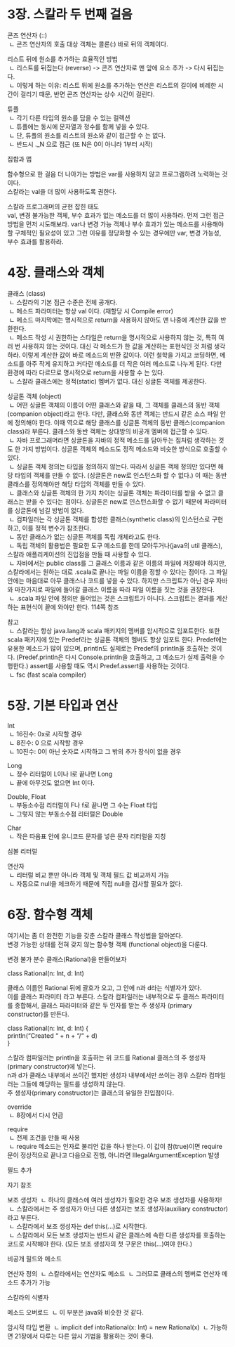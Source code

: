 3장. 스칼라 두 번째 걸음
==================
<p>
콘즈 연산자 (::)<br>
&nbsp;ㄴ 콘즈 연산자의 호출 대상 객체는 콜론(:) 바로 뒤의 객체이다.<br>
</p>

<p>
리스트 뒤에 원소를 추가하는 효율적인 방법<br>
&nbsp;ㄴ 리스트를 뒤집는다 (reverse) -> 콘즈 연산자로 맨 앞에 요소 추가 -> 다시 뒤집는다.<br>
&nbsp;ㄴ 이렇게 하는 이유: 리스트 뒤에 원소를 추가하는 연산은 리스트의 길이에 비례한 시간이 걸리기 때문, 반면 콘즈 연산자는 상수 시간이 걸린다.<br>
</p>

<p>
튜플<br>
&nbsp;ㄴ 각기 다른 타입의 원소를 담을 수 있는 컬렉션<br>
&nbsp;ㄴ 튜플에는 동시에 문자열과 정수를 함께 넣을 수 있다.<br>
&nbsp;ㄴ 단, 튜플의 원소를 리스트의 원소와 같이 접근할 수 는 없다.<br>
&nbsp;ㄴ 반드시 ._N 으로 접근 (또 N은 0이 아니라 1부터 시작)<br>
</p>

<p>
집합과 맵<br>
</p>

<p>
함수형으로 한 걸음 더 나아가는 방법은 var를 사용하지 않고 프로그램하려 노력하는 것이다.<br/>
스칼라는 val을 더 많이 사용하도록 권한다.<br/>
<p>

<p>
스칼라 프로그래머의 균현 잡힌 태도<br/>
val, 변경 불가능한 객체, 부수 효과가 없는 메소드를 더 많이 사용하라. 먼저 그런 접근 방법을 먼저 시도해보라. var나 변경 가능 객체나 부수 효과가 있는 메소드를 사용해야 할 구체적인 필요성이 있고 그런 이유를 정당화할 수 있는 경우에만 var, 변경 가능성, 부수 효과를 활용하라.<br/>
</p>


4장. 클래스와 객체
==================
<p>
클래스 (class)<br/>
&nbsp;ㄴ 스칼라의 기본 접근 수준은 전체 공개다.<br/>
&nbsp;ㄴ 메소드 파라미터는 항상 val 이다. (재할당 시 Compile error)<br/>
&nbsp;ㄴ 메소드 마지막에는 명시적으로 return을 사용하지 않아도 맨 나중에 계산한 값을 반환한다.<br/>
&nbsp;ㄴ 메소드 작성 시 권한하는 스타일은 return을 명시적으로 사용하지 않는 것, 특히 여러 번 사용하지 않는 것이다. 대신 각 메소드가 한 값을 계산하는 표현식인 것 처럼 생각하라. 이렇게 계산한 값이 바로 메소드의 반환 값이다. 이런 철학을 가지고 코딩하면, 메소드를 아주 작게 유지하고 커다란 메소드를 더 작은 여러 메소드로 나누게 된다. 다만 환경에 따라 다르므로 명시적으로 return을 사용할 수 는 있다.<br/>
&nbsp;ㄴ 스칼라 클래스에는 정적(static) 멤버가 없다. 대신 싱글톤 객체를 제공한다.<br/>
</p>

<p>
싱글톤 객체 (object)<br/>
&nbsp;ㄴ 어떤 싱글톤 객체의 이름이 어떤 클래스와 같을 때, 그 객체를 클래스의 동반 객체(companion object)라고 한다. 다만, 클래스와 동반 객체는 반드시 같은 소스 파일 안에 정의해야 한다. 이때 역으로 해당 클래스를 싱글톤 객체의 동반 클래스(companion class)라 부른다. 클래스와 동반 객체는 상대방의 비공개 멤버에 접근할 수 있다.<br/>
&nbsp;ㄴ 자바 프로그래머라면 싱글톤을 자바의 정적 메소드를 담아두는 집처럼 생각하는 것도 한 가지 방법이다. 싱글톤 객체의 메소드도 정적 메소드와 비슷한 방식으로 호출할 수 있다.<br/>
&nbsp;ㄴ 싱글톤 객체 정의는 타입을 정의하지 않는다. 따라서 싱글톤 객체 정의만 있다면 해당 타입의 객체를 만들 수 없다. (싱글톤은 new로 인스턴스화 할 수 없다.) 이 때는 동반 클래스를 정의해야만 해당 타입의 객체를 만들 수 있다.<br/>
&nbsp;ㄴ 클래스와 싱글톤 객체의 한 가지 차이는 싱글톤 객체는 파라미터를 받을 수 없고 클래스는 받을 수 있다는 점이다. 싱글톤은 new로 인스턴스화할 수 없기 때문에 파라미터를 싱글톤에 넘길 방법이 없다.<br/>
&nbsp;ㄴ 컴파일러는 각 싱글톤 객체를 합성한 클래스(synthetic class)의 인스턴스로 구현하고, 이를 정적 변수가 참조한다.<br/>
&nbsp;ㄴ 동반 클래스가 없는 싱글톤 객체를 독립 개체라고도 한다.<br/>
&nbsp;ㄴ 독립 객체의 활용법은 필요한 도구 메소드를 한데 모아두거나(java의 util 클래스), 스칼라 애플리케이션의 진입점을 만들 때 사용할 수 있다.<br/>
&nbsp;ㄴ 자바에서는 public class를 그 클래스 이름과 같은 이름의 파일에 저장해야 하지만, 스칼라에서는 원하는 대로 .scala로 끝나는 파일 이름을 정할 수 있다는 점이다. 그 파일 안에는 마음대로 아무 클래스나 코드를 넣을 수 있다. 하지만 스크립트가 아닌 경우 자바와 마찬가지로 파일에 들어갈 클래스 이름을 따라 파일 이름을 짓는 것을 권장한다.<br/>
&nbsp;ㄴ .scala 파일 안에 정의만 들어있는 것은 스크립트가 아니다. 스크립트는 결과를 계산하는 표현식이 끝에 와야만 한다. 114쪽 참조<br/>
</p>

<p>
참고<br/>
&nbsp;ㄴ 스칼라는 항상 java.lang과 scala 패키지의 멤버를 암시적으로 임포트한다. 또한 scala 패키지에 있는 Predef라는 싱글톤 객체의 멤버도 항상 임포트 한다. Predef에는 유용한 메소드가 많이 있으며, println도 실제로는 Predef의 println을 호출하는 것이다. (Predef.println은 다시 Console.println을 호출하고, 그 메소드가 실제 출력을 수행한다.) assert를 사용할 때도 역시 Predef.assert를 사용하는 것이다.<br/>
&nbsp;ㄴ fsc (fast scala compiler)<br/>
</p>

5장. 기본 타입과 연산
====================
<p>
Int<br/>
&nbsp;ㄴ 16진수: 0x로 시작할 경우<br/>
&nbsp;ㄴ 8진수: 0 으로 시작할 경우<br/>
&nbsp;ㄴ 10진수: 0이 아닌 숫자로 시작하고 그 밖의 추가 장식이 없을 경우<br/>
</p>

<p>
Long<br/>
&nbsp;ㄴ 정수 리터럴이 L이나 l로 끝나면 Long<br/>
&nbsp;ㄴ 끝에 아무것도 없으면 Int 이다.<br/>
</p>

<p>
Double, Float<br/>
&nbsp;ㄴ 부동소수점 리터럴이 F나 f로 끝나면 그 수는 Float 타입<br/>
&nbsp;ㄴ 그렇지 않는 부동소수점 리터럴은 Double<br/>
</p>

<p>
Char<br/>
&nbsp;ㄴ 작은 따옴표 안에 유니코드 문자를 넣은 문자 리터럴을 지칭<br/>
</p>

<p>
심볼 리터럴<br/>
</p>

<p>
연산자<br/>
&nbsp;ㄴ 리터럴 비교 뿐만 아니라 객체 및 객체 필드 값 비교까지 가능<br/>
&nbsp;ㄴ 자동으로 null을 체크하기 때문에 직접 null을 검사할 필요가 없다.<br/>
</p>


6장. 함수형 객체
====================
<p>
여기서는 좀 더 완전한 기능을 갖춘 스칼라 클래스 작성법을 알아본다.<br/>
변경 가능한 상태를 전혀 갖지 않는 함수형 객체 (functional object)을 다룬다.<br/>
</p>

<p>
변경 불가 분수 클래스(Rational)을 만들어보자<br/>
</p>

<p>
class Rational(n: Int, d: Int)<br/>
</p>

<p>
클래스 이름인 Rational 뒤에 괄호가 오고, 그 안에 n과 d라는 식별자가 있다.<br/>
이를 클래스 파라미터 라고 부른다. 스칼라 컴파일러는 내부적으로 두 클래스 파라미터를 종합해서, 클래스 파라미터와 같은 두 인자를 받는 주 생성자 (primary constructor)를 만든다.<br/>
</p>


<p>
class Rational(n: Int, d: Int) {<br/>
&#09;println(“Created “ + n + “/“ + d)<br/>
}<br/>
</p>

<p>
스칼라 컴파일러는 println을 호출하는 위 코드를 Rational 클래스의 주 생성자(primary constructor)에 넣는다.<br/>
n과 d가 클래스 내부에서 쓰이긴 했지만 생성자 내부에서만 쓰이는 경우 스칼라 컴파일러는 그들에 해당하는 필드를 생성하지 않는다.<br/>
주 생성자(primary constructor)는 클래스의 유일한 진입점이다.<br/>
</p>


<p>
override<br/>
&nbsp;ㄴ 8장에서 다시 언급<br/>
</p>

<p>
require<br/>
&nbsp;ㄴ 전제 조건을 만들 때 사용<br/>
&nbsp;ㄴ require 메소드는 인자로 불리언 값을 하나 받는다. 이 값이 참(true)이면 require 문이 정상적으로 끝나고 다음으로 진행, 아니라면 IllegalArgumentException 발생
</p>

<p>
필드 추가
</p>

<p>
자기 참조
</p>

<p>
보조 생성자
&nbsp;ㄴ 하나의 클래스에 여러 생성자가 필요한 경우 보조 생성자를 사용하자!<br/>
&nbsp;ㄴ 스칼라에서는 주 생성자가 아닌 다른 생성자는 보조 생성자(auxiliary constructor)라고 부른다.<br/>
&nbsp;ㄴ 스칼라에서 보조 생성자는 def this(...)로 시작한다.<br/>
&nbsp;ㄴ 스칼라에서 모든 보조 생성자는 반드시 같은 클래스에 속한 다른 생성자를 호출하는 코드로 시작해야 한다. (모든 보조 생성자의 첫 구문은 this(...)여야 한다.)<br/>
</p>

<p>
비공개 필드와 메소드
</p>

<p>
연산자 정의
&nbsp;ㄴ 스칼라에서는 연산자도 메소드
&nbsp;ㄴ 그러므로 클래스의 멤버로 연산자 메소드 추가가 가능
</p>

<p>
스칼라의 식별자
</p>

<p>
메소드 오버로드
&nbsp;ㄴ 이 부분은 java와 비슷한 것 같다.
</p>

<p>
암시적 타입 변환
&nbsp;ㄴ implicit def intoRational(x: Int) = new Rational(x)
&nbsp;ㄴ 가능하면 21장에서 다루는 다른 암시 기법을 활용하는 것이 좋다.
</p>
